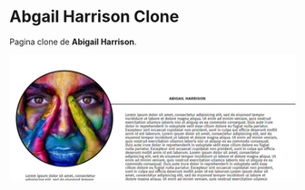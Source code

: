 # Abgail Harrison Clone
Pagina clone de **Abigail Harrison**.<br>

![Abgail Harrison](./originals/screenshot.png)
